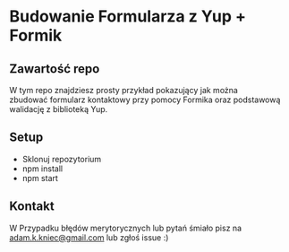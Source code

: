 # Budowanie Formularza z Yup + Formik

## Zawartość repo

W tym repo znajdziesz prosty przykład pokazujący jak można zbudować formularz kontaktowy przy pomocy Formika oraz podstawową walidację z biblioteką Yup.

## Setup

- Sklonuj repozytorium
- npm install
- npm start

## Kontakt

W Przypadku błędów merytorycznych lub pytań śmiało pisz na adam.k.kniec@gmail.com lub zgłoś issue :)

